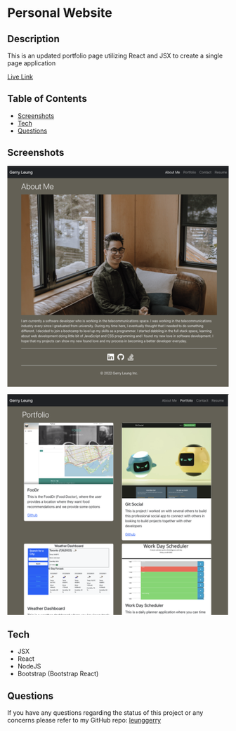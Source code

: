 # Personal Website

## Description

This is an updated portfolio page utilizing React and JSX to create a single page application

[Live Link](https://leunggerry.github.io/gerry-portfolio-react/)

## Table of Contents

- [Screenshots](#screenshots)
- [Tech](#tech)
- [Questions](#questions)

## Screenshots

![About page](./src/assets/sreenshots/about.png)

![Portfolio page](./src/assets/sreenshots/portfolio.png)

## Tech

- JSX
- React
- NodeJS
- Bootstrap (Bootstrap React)

## Questions

If you have any questions regarding the status of this project or any concerns please refer to my GitHub repo:
[leunggerry](https://github.com/leunggerry)
